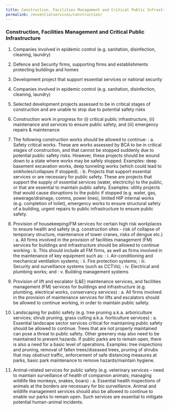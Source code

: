 ```yaml
---
title: Construction, Facilities Management and Critical Public Infrastructure
permalink: /essentialservices/construction/
---
```


### **Construction, Facilities Management and Critical Public Infrastructure**

1. Companies involved in epidemic control (e.g. sanitation, disinfection, cleaning, laundry)
2. Defence and Security firms, supporting firms and establishments protecting buildings and homes 
3. Development project that support essential services or national security 
4. Companies involved in epidemic control (e.g. sanitation, disinfection, cleaning, laundry)



1. Selected development projects assessed to be in critical stages of construction and are unable to stop due to potential safety risks 
2. Construction work in progress for (i) critical public infrastructure, (ii) maintenance and services to ensure public safety, and (iii) emergency repairs & maintenance
3. The following construction works should be allowed to continue:
: a. Safety critical works.  These are works assessed by BCA to be in critical stages of construction, and that cannot be stopped suddenly due to potential public safety risks.  However, these projects should be wound down to a state where works may be safely stopped. Examples:  deep basement excavation works, deep tunneling works (which could lead to sinkholes/collapses if stopped).
: b. Projects that support essential services or are necessary for public safety. These are projects that support the supply of essential services (water, electricity) to the public, or that are essential to maintain public safety. Examples: utility projects that would cause disruptions to the public  if stopped (e.g. water, gas, sewerage/drainage, comms, power lines), limited HIP internal works (e.g. completion of toilet), emergency works to ensure structural safety of a building, urgent repairs to public infrastructure to ensure public safety.



1. Provision of housekeeping/FM services for certain high risk workplaces to ensure health and safety (e.g. construction sites - risk of collapse of temporary structure, maintenance of tower cranes, risks of dengue etc.)
: a. All firms involved in the provision of facilities management (FM) services for buildings and infrastructure should be allowed to continue working
: b. This should include all FM firms, as well as firms involved in the maintenance of key equipment such as:
: i. Air-conditioning and mechanical ventilation systems;
: ii. Fire protection systems;
: iii. Security and surveillance systems (such as CCTVs);
: iv. Electrical and plumbing works; and
: v. Building management systems



1. Provision of lift and escalator (L&E) maintenance services, and facilities management (FM) services for buildings and infrastructure (e.g. plumbing, electrical works, conservancy services) 
: a. All firms involved in the provision of maintenance services for lifts and escalators should be allowed to continue working, in order to maintain public safety.



1. Landscaping for public safety (e.g. tree pruning a.k.a. arboriculture services; shrub pruning, grass cutting a.k.a. horticulture services) 
: a. Essential landscape sector services critical for maintaining public safety should be allowed to continue.  Trees that are not properly maintained can pose a threat to public safety. Other greenery may also need to be maintained to prevent hazards. If public parks are to remain open, there is also a need for a basic level of operations. Examples: tree inspections and pruning, removal of fallen trees/diseased trees, pruning of shrubs that may obstruct traffic, enforcement of safe distancing measures at parks, basic park maintenance to remove hazards/maintain hygiene.



1. Animal-related services for public safety (e.g. veterinary services – need to maintain surveillance of health of companion animals; managing wildlife like monkeys, snakes, boars)
: a. Essential health inspections of animals at the borders are necessary for bio surveillance. Animal and wildlife management services should also be allowed to continue to enable our parks to remain open.  Such services are essential to mitigate potential human-animal incidents.
